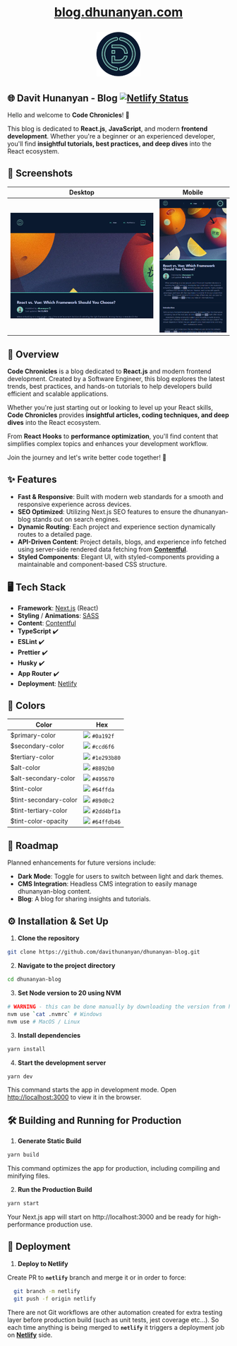 <h1 align="center">
  <a href="https://blog.dhunanyan.com" alt="Official Website">
    <p>blog.dhunanyan.com</p>
    <img alt="Logo" src="https://raw.githubusercontent.com/dhunanyan/dhunanyan-blog/master/public/svg/i_logo-bg.svg" width="100" />
  </a>
</h1>

## 🌐 Davit Hunanyan - Blog [![Netlify Status](https://api.netlify.com/api/v1/badges/caff0ebb-ec1b-442c-ba9f-856702f97e8c/deploy-status)](https://app.netlify.com/sites/dhunanyan-blog/deploys)

Hello and welcome to **Code Chronicles**! 🎉

This blog is dedicated to **React.js**, **JavaScript**, and modern **frontend development**. Whether you're a beginner or an experienced developer, you'll find **insightful tutorials, best practices, and deep dives** into the React ecosystem.

## 📸 Screenshots

| Desktop                                              | Mobile                                             |
| ---------------------------------------------------- | -------------------------------------------------- |
| ![Desktop Screenshot](./docs/screenshot-desktop.png) | ![Mobile Screenshot](./docs/screenshot-mobile.png) |

## 🎨 Overview

**Code Chronicles** is a blog dedicated to **React.js** and modern frontend development. Created by a Software Engineer, this blog explores the latest trends, best practices, and hands-on tutorials to help developers build efficient and scalable applications.

Whether you're just starting out or looking to level up your React skills, **Code Chronicles** provides **insightful articles, coding techniques, and deep dives** into the React ecosystem.

From **React Hooks** to **performance optimization**, you'll find content that simplifies complex topics and enhances your development workflow.

Join the journey and let's write better code together! 🚀

## ✨ Features

- **Fast & Responsive**: Built with modern web standards for a smooth and responsive experience across devices.
- **SEO Optimized**: Utilizing Next.js SEO features to ensure the dhunanyan-blog stands out on search engines.
- **Dynamic Routing**: Each project and experience section dynamically routes to a detailed page.
- **API-Driven Content**: Project details, blogs, and experience info fetched using server-side rendered data fetching from [**Contentful**](https://www.contentful.com 'Contentful').
- **Styled Components**: Elegant UI, with styled-components providing a maintainable and component-based CSS structure.

## 🖥️ Tech Stack

- **Framework**: [Next.js](https://nextjs.org 'Next.js') (React)
- **Styling** / **Animations**: [SASS](https://sass-lang.com 'SASS')
- **Content**: [Contentful](https://www.contentful.com 'Contentful')
- **TypeScript** ✔️
- **ESLint** ✔️
- **Prettier** ✔️
- **Husky** ✔️
- **App Router** ✔️
- **Deployment**: [Netlify](https://www.netlify.com, 'Netlify')

## 🎨 Colors

| Color                 | Hex                                                            |
| --------------------- | -------------------------------------------------------------- |
| $primary-color        | ![](https://singlecolorimage.com/get/0a192f/20x20) `#0a192f`   |
| $secondary-color      | ![](https://singlecolorimage.com/get/ccd6f6/20x20) `#ccd6f6`   |
| $tertiary-color       | ![](https://singlecolorimage.com/get/232A39/20x20) `#1e293b80` |
| $alt-color            | ![](https://singlecolorimage.com/get/8892b0/20x20) `#8892b0`   |
| $alt-secondary-color  | ![](https://singlecolorimage.com/get/495670/20x20) `#495670`   |
| $tint-color           | ![](https://singlecolorimage.com/get/64ffda/20x20) `#64ffda`   |
| $tint-secondary-color | ![](https://singlecolorimage.com/get/89d0c2/20x20) `#89d0c2`   |
| $tint-tertiary-color  | ![](https://singlecolorimage.com/get/386463/20x20) `#2dd4bf1a` |
| $tint-color-opacity   | ![](https://singlecolorimage.com/get/5ADDC1/20x20) `#64ffdb46` |

## 🚧 Roadmap

Planned enhancements for future versions include:

- **Dark Mode**: Toggle for users to switch between light and dark themes.
- **CMS Integration**: Headless CMS integration to easily manage dhunanyan-blog content.
- **Blog**: A blog for sharing insights and tutorials.

## ⚙️ Installation & Set Up

1. **Clone the repository**

```bash
git clone https://github.com/davithunanyan/dhunanyan-blog.git
```

2. **Navigate to the project directory**

```bash
cd dhunanyan-blog
```

3. **Set Node version to 20 using NVM**

```bash
# WARNING - this can be done manually by downloading the version from https://nodejs.org/en/download/package-manager
nvm use `cat .nvmrc` # Windows
nvm use # MacOS / Linux
```

3. **Install dependencies**

```bash
yarn install
```

4. **Start the development server**

```bash
yarn dev
```

This command starts the app in development mode. Open [http://localhost:3000](http://localhost:3000) to view it in the browser.

## 🛠 Building and Running for Production

1. **Generate Static Build**

```bash
yarn build
```

This command optimizes the app for production, including compiling and minifying files.

2. **Run the Production Build**

```bash
yarn start
```

Your Next.js app will start on http://localhost:3000 and be ready for high-performance production use.

## 🚀 Deployment

1. **Deploy to Netlify**

Create PR to **`netlify`** branch and merge it or in order to force:

```bash
  git branch -m netlify
  git push -f origin netlify
```

There are not Git workflows are other automation created for extra testing layer before production build (such as unit tests, jest coverage etc...). So each time anything is being merged to **`netlify`** it triggers a deployment job on [**Netlify**](https://app.netlify.com/sites/dhunanyan/deploys) side.
